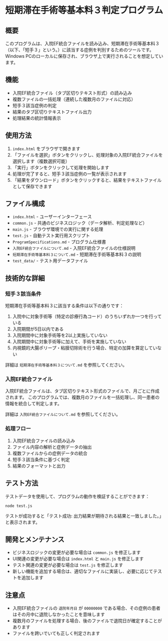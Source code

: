 # 短期滞在手術等基本料３判定プログラム

## 概要

このプログラムは、入院EF統合ファイルを読み込み、短期滞在手術等基本料３（以下、「短手３」という。）に該当する症例を判別するためのツールです。Windows PCのローカルに保存され、ブラウザ上で実行されることを想定しています。

## 機能

- 入院EF統合ファイル（タブ区切りテキスト形式）の読み込み
- 複数ファイルの一括処理（連続した複数月のファイルに対応）
- 短手３該当症例の判定
- 結果のタブ区切りテキストファイル出力
- 処理結果の統計情報表示

## 使用方法

1. `index.html` をブラウザで開きます
2. 「ファイルを選択」ボタンをクリックし、処理対象の入院EF統合ファイルを選択します（複数選択可能）
3. 「実行」ボタンをクリックして処理を開始します
4. 処理が完了すると、短手３該当症例の一覧が表示されます
5. 「結果をダウンロード」ボタンをクリックすると、結果をテキストファイルとして保存できます

## ファイル構成

- `index.html` - ユーザーインターフェース
- `common.js` - 共通のビジネスロジック（データ解析、判定処理など）
- `main.js` - ブラウザ環境での実行に関する処理
- `test.js` - 自動テスト実行用スクリプト
- `ProgramSpecifications.md` - プログラム仕様書
- `入院EF統合ファイルについて.md` - 入院EF統合ファイルの仕様説明
- `短期滞在手術等基本料３について.md` - 短期滞在手術等基本料３の説明
- `test_data/` - テスト用データファイル

## 技術的な詳細

### 短手３該当条件

短期滞在手術等基本料３に該当する条件は以下の通りです：

1. 入院中に対象手術等（特定の診療行為コード）のうちいずれか一つを行っている
2. 入院期間が5日以内である
3. 入院期間中に対象手術等を2以上実施していない
4. 入院期間中に対象手術等に加えて、手術を実施していない
5. 内視鏡的大腸ポリープ・粘膜切除術を行う場合、特定の加算を算定していない

詳細は `短期滞在手術等基本料３について.md` を参照してください。

### 入院EF統合ファイル

入院EF統合ファイルは、タブ区切りテキスト形式のファイルで、月ごとに作成されます。
このプログラムでは、複数月のファイルを一括処理し、同一患者の情報を統合して判定します。

詳細は `入院EF統合ファイルについて.md` を参照してください。

### 処理フロー

1. 入院EF統合ファイルの読み込み
2. ファイル内容の解析と症例データの抽出
3. 複数ファイルからの症例データの統合
4. 短手３該当条件に基づく判定
5. 結果のフォーマットと出力

## テスト方法

テストデータを使用して、プログラムの動作を検証することができます：

```
node test.js
```

テストが成功すると「テスト成功: 出力結果が期待される結果と一致しました。」と表示されます。

## 開発とメンテナンス

- ビジネスロジックの変更が必要な場合は `common.js` を修正します
- UI関連の変更が必要な場合は `index.html` と `main.js` を修正します
- テスト関連の変更が必要な場合は `test.js` を修正します
- 新しい機能を追加する場合は、適切なファイルに実装し、必要に応じてテストを追加します

## 注意点

- 入院EF統合ファイルの `退院年月日` が `00000000` である場合、その症例の患者はその月中に退院しなかったことを意味します
- 複数月のファイルを処理する場合、後のファイルで退院日が確定することがあります
- ファイルを跨いでいても正しく判定されます